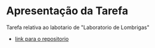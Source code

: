 # Apresentação da Tarefa

Tarefa relativa ao labotario de "Laboratorio de Lombrigas"

- [link para o repositorio](https://github.com/Antonio214/mc322/blob/main/lab03/notebooks/lab-lombriga-ra165677.ipynb)
